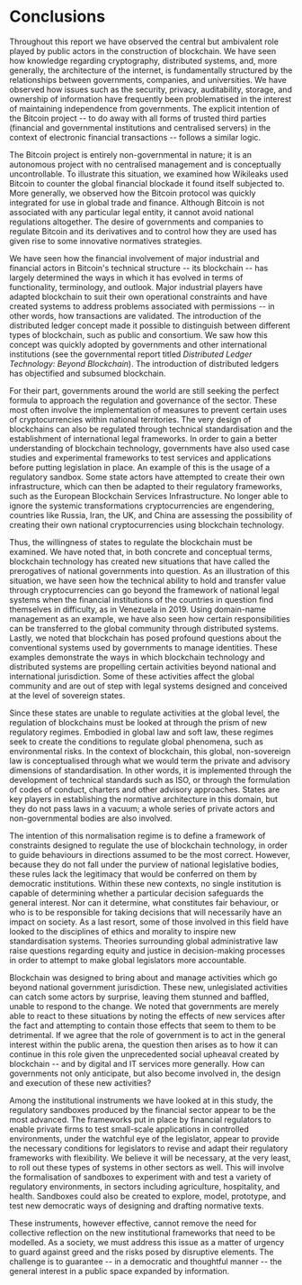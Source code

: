 # Conclusions 

Throughout this report we have observed the central but ambivalent
role played by public actors in the construction of blockchain. We
have seen how knowledge regarding cryptography, distributed systems,
and, more generally, the architecture of the internet, is
fundamentally structured by the relationships between governments,
companies, and universities. We have observed how issues such as the
security, privacy, auditability, storage, and ownership of information
have frequently been problematised in the interest of maintaining
independence from governments. The explicit intention of the Bitcoin
project -- to do away with all forms of trusted third parties
(financial and governmental institutions and centralised servers) in
the context of electronic financial transactions -- follows a similar
logic.

The Bitcoin project is entirely non-governmental in nature; it is an
autonomous project with no centralised management and is conceptually
uncontrollable. To illustrate this situation, we examined how
Wikileaks used Bitcoin to counter the global financial blockade it
found itself subjected to. More generally, we observed how the Bitcoin
protocol was quickly integrated for use in global trade and finance.
Although Bitcoin is not associated with any particular legal entity,
it cannot avoid national regulations altogether. The desire of
governments and companies to regulate Bitcoin and its derivatives and
to control how they are used has given rise to some innovative
normatives strategies.

We have seen how the financial involvement of major industrial and
financial actors in Bitcoin's technical structure -- its blockchain --
has largely determined the ways in which it has evolved in terms of
functionality, terminology, and outlook. Major industrial players have
adapted blockchain to suit their own operational constraints and have
created systems to address problems associated with permissions -- in
other words, how transactions are validated. The introduction of the
distributed ledger concept made it possible to distinguish between
different types of blockchain, such as public and consortium. We saw
how this concept was quickly adopted by governments and other
international institutions (see the governmental report titled
*Distributed Ledger Technology: Beyond Blockchain*). The introduction
of distributed ledgers has objectified and subsumed blockchain.

For their part, governments around the world are still seeking the
perfect formula to approach the regulation and governance of the
sector. These most often involve the implementation of measures to
prevent certain uses of cryptocurrencies within national territories.
The very design of blockchains can also be regulated through technical
standardisation and the establishment of international legal
frameworks. In order to gain a better understanding of blockchain
technology, governments have also used case studies and experimental
frameworks to test services and applications before putting
legislation in place. An example of this is the usage of a regulatory
sandbox. Some state actors have attempted to create their own
infrastructure, which can then be adapted to their regulatory
frameworks, such as the European Blockchain Services Infrastructure.
No longer able to ignore the systemic transformations cryptocurrencies
are engendering, countries like Russia, Iran, the UK, and China are
assessing the possibility of creating their own national
cryptocurrencies using blockchain technology.

Thus, the willingness of states to regulate the blockchain must be
examined. We have noted that, in both concrete and conceptual terms,
blockchain technology has created new situations that have called the
prerogatives of national governments into question. As an illustration
of this situation, we have seen how the technical ability to hold and
transfer value through cryptocurrencies can go beyond the framework of
national legal systems when the financial institutions of the
countries in question find themselves in difficulty, as in Venezuela
in 2019. Using domain-name management as an example, we have also seen
how certain responsibilities can be transferred to the global
community through distributed systems. Lastly, we noted that
blockchain has posed profound questions about the conventional systems
used by governments to manage identities. These examples demonstrate
the ways in which blockchain technology and distributed systems are
propelling certain activities beyond national and international
jurisdiction. Some of these activities affect the global community and
are out of step with legal systems designed and conceived at the level
of sovereign states.

Since these states are unable to regulate activities at the global
level, the regulation of blockchains must be looked at through the
prism of new regulatory regimes. Embodied in global law and soft law,
these regimes seek to create the conditions to regulate global
phenomena, such as environmental risks. In the context of blockchain,
this global, non-sovereign law is conceptualised through what we would
term the private and advisory dimensions of standardisation. In other
words, it is implemented through the development of technical
standards such as ISO, or through the formulation of codes of conduct,
charters and other advisory approaches. States are key players in
establishing the normative architecture in this domain, but they do
not pass laws in a vacuum; a whole series of private actors and
non-governmental bodies are also involved.

The intention of this normalisation regime is to define a framework of
constraints designed to regulate the use of blockchain technology, in
order to guide behaviours in directions assumed to be the most
correct. However, because they do not fall under the purview of
national legislative bodies, these rules lack the legitimacy that
would be conferred on them by democratic institutions. Within these
new contexts, no single institution is capable of determining whether
a particular decision safeguards the general interest. Nor can it
determine, what constitutes fair behaviour, or who is to be
responsible for taking decisions that will necessarily have an impact
on society. As a last resort, some of those involved in this field
have looked to the disciplines of ethics and morality to inspire new
standardisation systems. Theories surrounding global administrative
law raise questions regarding equity and justice in decision-making
processes in order to attempt to make global legislators more
accountable.

Blockchain was designed to bring about and manage activities which go
beyond national government jurisdiction. These new, unlegislated
activities can catch some actors by surprise, leaving them stunned and
baffled, unable to respond to the change. We noted that governments
are merely able to react to these situations by noting the effects of
new services after the fact and attempting to contain those effects
that seem to them to be detrimental. If we agree that the role of
government is to act in the general interest within the public arena,
the question then arises as to how it can continue in this role given
the unprecedented social upheaval created by blockchain -- and by
digital and IT services more generally. How can governments not only
anticipate, but also become involved in, the design and execution of
these new activities?

Among the institutional instruments we have looked at in this study,
the regulatory sandboxes produced by the financial sector appear to be
the most advanced. The frameworks put in place by financial regulators
to enable private firms to test small-scale applications in controlled
environments, under the watchful eye of the legislator, appear to
provide the necessary conditions for legislators to revise and adapt
their regulatory frameworks with flexibility. We believe it will be
necessary, at the very least, to roll out these types of systems in
other sectors as well. This will involve the formalisation of
sandboxes to experiment with and test a variety of regulatory
environments, in sectors including agriculture, hospitality, and
health. Sandboxes could also be created to explore, model, prototype,
and test new democratic ways of designing and drafting normative
texts.

These instruments, however effective, cannot remove the need for
collective reflection on the new institutional frameworks that need to
be modelled. As a society, we must address this issue as a matter of
urgency to guard against greed and the risks posed by disruptive
elements. The challenge is to guarantee -- in a democratic and
thoughtful manner -- the general interest in a public space expanded
by information.



